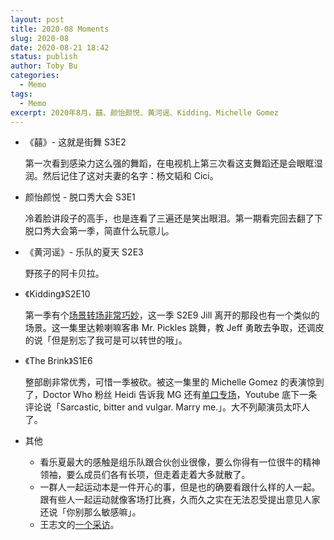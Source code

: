 ```yaml
---
layout: post
title: 2020-08 Moments
slug: 2020-08
date: 2020-08-21 18:42
status: publish
author: Toby Bu
categories:
  - Memo
tags:
  - Memo
excerpt: 2020年8月，囍、颜怡颜悦、黄河谣、Kidding、Michelle Gomez
---
```


- 《囍》- 这就是街舞 S3E2

  第一次看到感染力这么强的舞蹈，在电视机上第三次看这支舞蹈还是会眼眶湿润。然后记住了这对夫妻的名字：杨文韬和 Cici。

- 颜怡颜悦 - 脱口秀大会 S3E1

  冷着脸讲段子的高手，也是连看了三遍还是笑出眼泪。第一期看完回去翻了下脱口秀大会第一季，简直什么玩意儿。

- 《黄河谣》- 乐队的夏天 S2E3

  野孩子的阿卡贝拉。

- 《Kidding》S2E10

  第一季有个[场景转场非常巧妙](https://www.youtube.com/watch?v=w_YeNw0N8aE)，这一季 S2E9 Jill 离开的那段也有一个类似的场景。这一集里达赖喇嘛客串 Mr. Pickles 跳舞，教 Jeff 勇敢去争取，还调皮的说「但是别忘了我可是可以转世的哦」。

- 《The Brink》S1E6

  整部剧非常优秀，可惜一季被砍。被这一集里的 Michelle Gomez 的表演惊到了，Doctor Who 粉丝 Heidi 告诉我 MG 还有[单口专场](https://www.youtube.com/watch?v=O6YIEjDhjls)，Youtube 底下一条评论说「Sarcastic, bitter and vulgar. Marry me.」。大不列颠演员太吓人了。

- 其他
  - 看乐夏最大的感触是组乐队跟合伙创业很像，要么你得有一位很牛的精神领袖，要么成员们各有长项，但走着走着大多就散了。
  - 一群人一起运动本是一件开心的事，但是也的确要看跟什么样的人一起。跟有些人一起运动就像客场打比赛，久而久之实在无法忍受提出意见人家还说「你别那么敏感嘛」。
  - 王志文的[一个采访](http://weibointl.api.weibo.com/share/166156545.html)。
